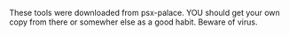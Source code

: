 These tools were downloaded from psx-palace. YOU should get your own copy from there or somewher else as a good habit.
Beware of virus. 
